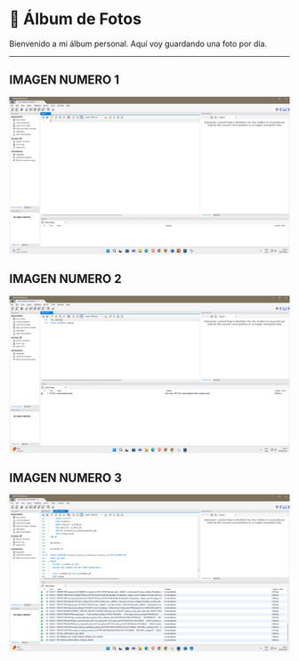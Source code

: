 # 📸 Álbum de Fotos

Bienvenido a mi álbum personal. Aquí voy guardando una foto por día.

---

## IMAGEN NUMERO 1
![Imagen1](Imagen1.png)

## IMAGEN NUMERO 2
![Imagen2](Imagen2.png)

## IMAGEN NUMERO 3
![Imagen3](Imagen3.png)



